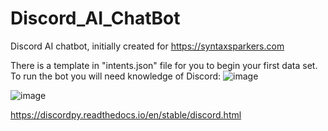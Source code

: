 # Discord_AI_ChatBot
Discord AI chatbot, initially created for https://syntaxsparkers.com 


There is a template in "intents.json" file for you to begin your first data set.
To run the bot you will need knowledge of Discord:
![image](https://user-images.githubusercontent.com/92131037/160315733-5a72a1ac-9986-46e9-aeaa-606095791e40.png)

![image](https://user-images.githubusercontent.com/92131037/160316324-e0ba4fd2-b72d-4f74-9b86-fbb2472c179f.png)


https://discordpy.readthedocs.io/en/stable/discord.html
